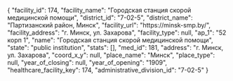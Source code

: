 {
    "facility_id": 174,
    "facility_name": "Городская станция скорой медицинской помощи",
    "district_id": "7-02-5",
    "district_name": "Партизанский район, Минск",
    "facility_url": "https:\/\/minsk-smp.by\/",
    "facility_address": "г. Минск, ул. Захарова",
    "facility_type": null,
    "ap_1": "52 корп 1",
    "name": "Городская станция скорой медицинской помощи",
    "state": "public institution",
    "stats": [],
    "med_id": 181,
    "address": "г. Минск, ул. Захарова",
    "coord_x_y": null,
    "place_name": "Минск",
    "place_type": null,
    "year_of_closing": null,
    "year_of_opening": "1909",
    "healthcare_facility_key": 174,
    "administrative_division_id": "7-02-5"
}